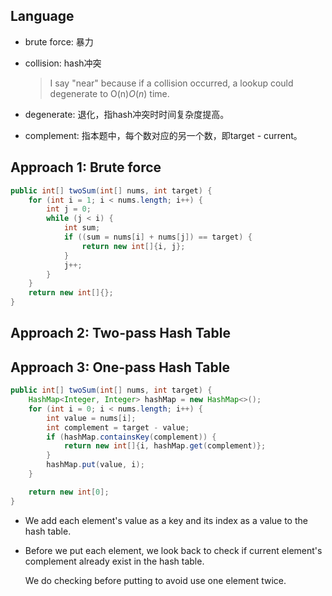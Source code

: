 ## Language

* brute force: 暴力

* collision: hash冲突

  > I say "near" because if a collision occurred, a lookup could degenerate to O(n)*O*(*n*) time.

* degenerate: 退化，指hash冲突时时间复杂度提高。

* complement: 指本题中，每个数对应的另一个数，即target - current。 

## Approach 1: Brute force

```java
public int[] twoSum(int[] nums, int target) {
    for (int i = 1; i < nums.length; i++) {
        int j = 0;
        while (j < i) {
            int sum;
            if ((sum = nums[i] + nums[j]) == target) {
                return new int[]{i, j};
            }
            j++;
        }
    }
    return new int[]{};
}
```

## Approach 2: Two-pass Hash Table

## Approach 3: One-pass Hash Table

```java
public int[] twoSum(int[] nums, int target) {
    HashMap<Integer, Integer> hashMap = new HashMap<>();
    for (int i = 0; i < nums.length; i++) {
        int value = nums[i];
        int complement = target - value;
        if (hashMap.containsKey(complement)) {
            return new int[]{i, hashMap.get(complement)};
        }
        hashMap.put(value, i);
    }

    return new int[0];
}
```

* We add each element's value  as a key and its index as a value to the hash table.

* Before we put each element, we look back to check if current element's complement already exist in the hash table.

  We do checking before putting to avoid use one element twice.

  
